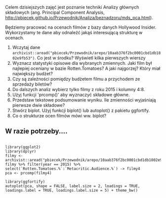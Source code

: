 Celem dzisiejszych zajęć jest poznanie techniki Analizy głównych składowych (ang. Principal Component Analysis, http://pbiecek.github.io/Przewodnik/Analiza/beznadzoru/mds_pca.html).

Będziemy pracować na ocenach filmów z bazy danych Hollywood Insider.
Wykorzystamy te dane aby odnaleźć jakąś interesującą strukturę w ocenach.

1. Wczytaj dane `archivist::aread("pbiecek/Przewodnik/arepo/10aab376f2bc0001cbd1db1802e9fb53")`. Co jest w środku? Wyświetl kilka pierwszych wierszy
2. Wyznacz statystyki opisowe dla wybranych zmiennych. Jaki film był najlepiej oceniany w bazie Rotten.Tomatoes? A jaki najgorzej? Który miał największy budżet?
3. Czy są zależności pomiędzy budżetem filmu a przychodem ze sprzedaży biletów?
4. Do dalszych analiz wybierz tylko filmy z roku 2015 i kolumny 4:8.
5. Użyj funkcji 'prcomp()' aby wyznaczyć składowe główne.
6. Przedstaw tekstowe podsumowanie wyniku. Ile zmienności wyjaśniają pierwsze dwie składowe?
7. Stwórz biplot. Użyj funkcji biplot() lub autoplot() z pakietu ggfortify.
8. Co o strukturze ocen filmów mówi ww. biplot?

## W razie potrzeby....

```

library(ggplot2)
library(dplyr)
filmy <- archivist::aread("pbiecek/Przewodnik/arepo/10aab376f2bc0001cbd1db1802e9fb53")
filmy %>% filter(year == 2015) %>% select(`Rotten.Tomatoes.%`:`Metacritic.Audience.%`) -> filmy4
pca <- prcomp(filmy4)

library(ggfortify)
autoplot(pca, shape = FALSE, label.size = 2, loadings = TRUE, loadings.label = TRUE, loadings.label.size = 5) + theme_bw()

```
